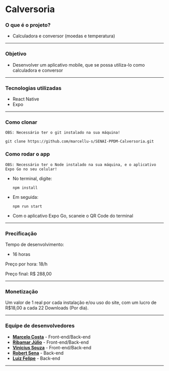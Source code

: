 # Calversoria

### __O que é o projeto?__

- Calculadora e conversor (moedas e temperatura)
---
### __Objetivo__

- Desenvolver um aplicativo mobile, que se possa utiliza-lo como calculadora e conversor
---
### __Tecnologias utilizadas__

- React Native
- Expo
---
### __Como clonar__
`OBS: Necessário ter o git instalado na sua máquina!`

    git clone https://github.com/marcellu-s/SENAI-PPDM-Calversoria.git

### __Como rodar o app__
`OBS: Necessário ter o Node instalado na sua máquina, e o aplicativo Expo Go no seu celular!`
- No terminal, digite:
  
      npm install
- Em seguida:

      npm run start
- Com o aplicativo Expo Go, scaneie o QR Code do terminal
---
### __Precificação__

Tempo de desenvolvimento:
- 16 horas

Preço por hora: 18/h

Preço final: R$ 288,00

---
### __Monetização__

Um valor de 1 real por cada instalação e/ou uso do site, com um lucro de R$18,00 a cada 22 Downloads (Por dia).

---
### __Equipe de desenvolvedores__

- __[Marcelo Costa](https://github.com/marcellu-s)__ - Front-end/Back-end
- __[Ribamar Júlio](https://github.com/RibamarJ)__ - Front-end/Back-end
- __[Vinicius Souza](https://github.com/VerNancio)__ - Front-end/Back-end
- __[Robert Sena](https://github.com/VerNancio)__ - Back-end
- __[Luiz Felipe](https://github.com/RobertSena)__ - Back-end
---

